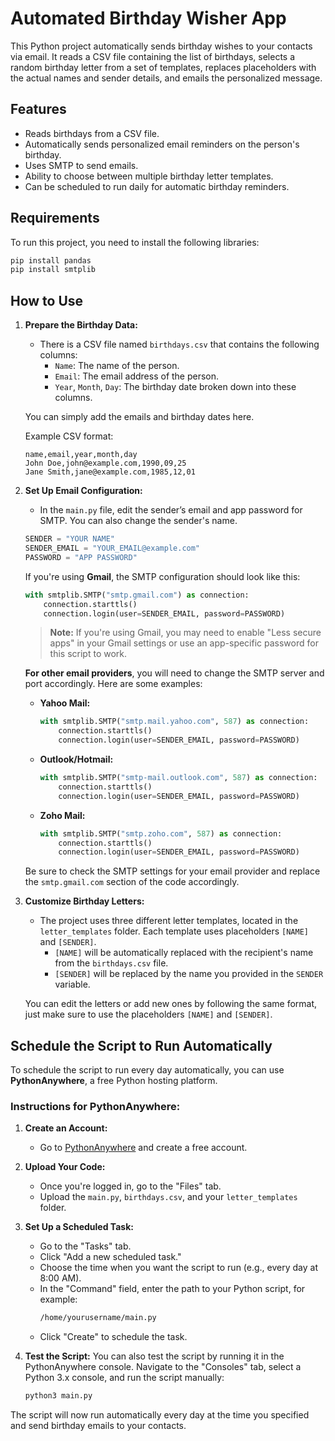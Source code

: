 # Automated Birthday Wisher App

This Python project automatically sends birthday wishes to your contacts via email. It reads a CSV file containing the list of birthdays, selects a random birthday letter from a set of templates, replaces placeholders with the actual names and sender details, and emails the personalized message.

## Features
- Reads birthdays from a CSV file.
- Automatically sends personalized email reminders on the person's birthday.
- Uses SMTP to send emails.
- Ability to choose between multiple birthday letter templates.
- Can be scheduled to run daily for automatic birthday reminders.

## Requirements

To run this project, you need to install the following libraries:

```bash
pip install pandas
pip install smtplib
```

## How to Use

1. **Prepare the Birthday Data:**
   - There is a CSV file named `birthdays.csv` that contains the following columns:
     - `Name`: The name of the person.
     - `Email`: The email address of the person.
     - `Year`, `Month`, `Day`: The birthday date broken down into these columns.
       
   You can simply add the emails and birthday dates here.
   
   Example CSV format:
   ```csv
   name,email,year,month,day
   John Doe,john@example.com,1990,09,25
   Jane Smith,jane@example.com,1985,12,01
   ```

2. **Set Up Email Configuration:**
   - In the `main.py` file, edit the sender’s email and app password for SMTP. You can also change the sender's name.
   ```python
   SENDER = "YOUR NAME"
   SENDER_EMAIL = "YOUR_EMAIL@example.com"
   PASSWORD = "APP PASSWORD"
   ```

   If you're using **Gmail**, the SMTP configuration should look like this:
   ```python
   with smtplib.SMTP("smtp.gmail.com") as connection:
       connection.starttls()
       connection.login(user=SENDER_EMAIL, password=PASSWORD)
   ```

   > **Note:** If you're using Gmail, you may need to enable "Less secure apps" in your Gmail settings or use an app-specific password for this script to work.

   **For other email providers**, you will need to change the SMTP server and port accordingly. Here are some examples:
   - **Yahoo Mail:**
     ```python
     with smtplib.SMTP("smtp.mail.yahoo.com", 587) as connection:
         connection.starttls()
         connection.login(user=SENDER_EMAIL, password=PASSWORD)
     ```
   - **Outlook/Hotmail:**
     ```python
     with smtplib.SMTP("smtp-mail.outlook.com", 587) as connection:
         connection.starttls()
         connection.login(user=SENDER_EMAIL, password=PASSWORD)
     ```
   - **Zoho Mail:**
     ```python
     with smtplib.SMTP("smtp.zoho.com", 587) as connection:
         connection.starttls()
         connection.login(user=SENDER_EMAIL, password=PASSWORD)
     ```

   Be sure to check the SMTP settings for your email provider and replace the `smtp.gmail.com` section of the code accordingly.

3. **Customize Birthday Letters:**
   - The project uses three different letter templates, located in the `letter_templates` folder. Each template uses placeholders `[NAME]` and `[SENDER]`.
     - `[NAME]` will be automatically replaced with the recipient's name from the `birthdays.csv` file.
     - `[SENDER]` will be replaced by the name you provided in the `SENDER` variable.

   You can edit the letters or add new ones by following the same format, just make sure to use the placeholders `[NAME]` and `[SENDER]`.

## Schedule the Script to Run Automatically

To schedule the script to run every day automatically, you can use **PythonAnywhere**, a free Python hosting platform.

### Instructions for PythonAnywhere:

1. **Create an Account:**
   - Go to [PythonAnywhere](https://www.pythonanywhere.com/) and create a free account.

2. **Upload Your Code:**
   - Once you're logged in, go to the "Files" tab.
   - Upload the `main.py`, `birthdays.csv`, and your `letter_templates` folder.

3. **Set Up a Scheduled Task:**
   - Go to the "Tasks" tab.
   - Click "Add a new scheduled task."
   - Choose the time when you want the script to run (e.g., every day at 8:00 AM).
   - In the "Command" field, enter the path to your Python script, for example:
     ```bash
     /home/yourusername/main.py
     ```
   - Click "Create" to schedule the task.

4. **Test the Script:**
   You can also test the script by running it in the PythonAnywhere console. Navigate to the "Consoles" tab, select a Python 3.x console, and run the script manually:
   ```bash
   python3 main.py
   ```

The script will now run automatically every day at the time you specified and send birthday emails to your contacts.

